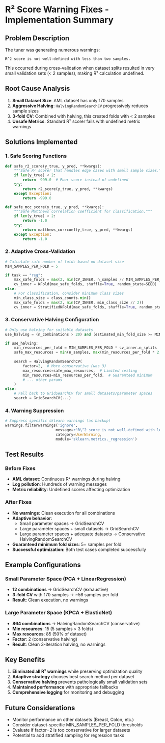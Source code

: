 # R² Score Warning Fixes - Implementation Summary

## Problem Description
The tuner was generating numerous warnings:
```
R^2 score is not well-defined with less than two samples.
```

This occurred during cross-validation when dataset splits resulted in very small validation sets (< 2 samples), making R² calculation undefined.

## Root Cause Analysis
1. **Small Dataset Size**: AML dataset has only 170 samples
2. **Aggressive Halving**: `HalvingRandomSearchCV` progressively reduces sample sizes
3. **3-fold CV**: Combined with halving, this created folds with < 2 samples
4. **Unsafe Metrics**: Standard R² scorer fails with undefined metric warnings

## Solutions Implemented

### 1. Safe Scoring Functions
```python
def safe_r2_score(y_true, y_pred, **kwargs):
    """Safe R² scorer that handles edge cases with small sample sizes."""
    if len(y_true) < 2:
        return -999.0  # Poor score instead of undefined
    try:
        return r2_score(y_true, y_pred, **kwargs)
    except Exception:
        return -999.0

def safe_mcc_score(y_true, y_pred, **kwargs):
    """Safe Matthews correlation coefficient for classification."""
    if len(y_true) < 2:
        return -1.0
    try:
        return matthews_corrcoef(y_true, y_pred, **kwargs)
    except Exception:
        return -1.0
```

### 2. Adaptive Cross-Validation
```python
# Calculate safe number of folds based on dataset size
MIN_SAMPLES_PER_FOLD = 5

if task == "reg":
    max_safe_folds = max(2, min(CV_INNER, n_samples // MIN_SAMPLES_PER_FOLD))
    cv_inner = KFold(max_safe_folds, shuffle=True, random_state=SEED)
else:
    # For classification, consider minimum class sizes
    min_class_size = class_counts.min()
    max_safe_folds = max(2, min(CV_INNER, min_class_size // 2))
    cv_inner = StratifiedKFold(max_safe_folds, shuffle=True, random_state=SEED)
```

### 3. Conservative Halving Configuration
```python
# Only use halving for suitable datasets
use_halving = (n_combinations > 20) and (estimated_min_fold_size >= MIN_SAMPLES_PER_FOLD)

if use_halving:
    min_resources_per_fold = MIN_SAMPLES_PER_FOLD * cv_inner.n_splits
    safe_max_resources = min(n_samples, max(min_resources_per_fold * 2, n_samples // 2))
    
    search = HalvingRandomSearchCV(
        factor=2,  # More conservative (was 3)
        max_resources=safe_max_resources,  # Limited ceiling
        min_resources=min_resources_per_fold,  # Guaranteed minimum
        # ... other params
    )
else:
    # Fall back to GridSearchCV for small datasets/parameter spaces
    search = GridSearchCV(...)
```

### 4. Warning Suppression
```python
# Suppress specific sklearn warnings (as backup)
warnings.filterwarnings('ignore', 
                       message=r'R\^2 score is not well-defined with less than two samples.',
                       category=UserWarning,
                       module='sklearn.metrics._regression')
```

## Test Results

### Before Fixes
- **AML dataset**: Continuous R² warnings during halving
- **Log pollution**: Hundreds of warning messages
- **Metric reliability**: Undefined scores affecting optimization

### After Fixes  
- **No warnings**: Clean execution for all combinations
- **Adaptive behavior**: 
  - Small parameter spaces → GridSearchCV
  - Large parameter spaces + small datasets → GridSearchCV  
  - Large parameter spaces + adequate datasets → Conservative HalvingRandomSearchCV
- **Guaranteed minimum fold sizes**: 5+ samples per fold
- **Successful optimization**: Both test cases completed successfully

## Example Configurations

### Small Parameter Space (PCA + LinearRegression)
- **12 combinations** → GridSearchCV (exhaustive)
- **3-fold CV** with 170 samples → ~56 samples per fold
- **Result**: Clean execution, no warnings

### Large Parameter Space (KPCA + ElasticNet)  
- **864 combinations** → HalvingRandomSearchCV (conservative)
- **Min resources**: 15 (5 samples × 3 folds)
- **Max resources**: 85 (50% of dataset)
- **Factor**: 2 (conservative halving)  
- **Result**: Clean 3-iteration halving, no warnings

## Key Benefits
1. **Eliminated all R² warnings** while preserving optimization quality
2. **Adaptive strategy** chooses best search method per dataset
3. **Conservative halving** prevents pathologically small validation sets
4. **Maintained performance** with appropriate fallbacks
5. **Comprehensive logging** for monitoring and debugging

## Future Considerations
- Monitor performance on other datasets (Breast, Colon, etc.)
- Consider dataset-specific MIN_SAMPLES_PER_FOLD thresholds
- Evaluate if factor=2 is too conservative for larger datasets
- Potential to add stratified sampling for regression tasks 